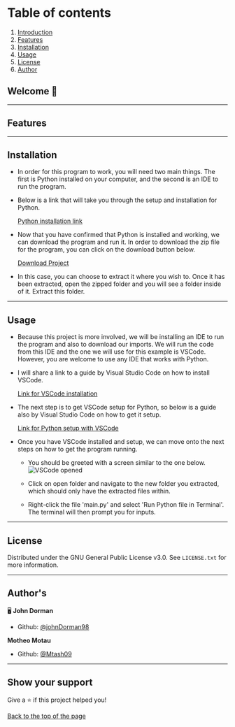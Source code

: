 <a id="toc"></a>
# Table of contents
 1. [Introduction](#introduction)
 2. [Features](#features)
 3. [Installation](#installation)
 4. [Usage](#usage)
 5. [License](#license)
 6. [Author](#author)

<a id="introduction"></a>
## Welcome 👋 

---

<a name="features"></a>
## Features 

---

<a name="installation"></a>
## Installation 
* In order for this program to work, you will need two main things. The first is Python installed on your computer, and the second is an IDE to run the program.
* Below is a link that will take you through the setup and installation for Python.
  
    [Python installation link](https://medium.com/co-learning-lounge/how-to-download-install-python-on-windows-2021-44a707994013)

* Now that you have confirmed that Python is installed and working, we can download the program and run it. In order to download the zip file for the program, you can click on the download button below.

    [Download Project](https://github.com/johnDorman98/finance-tracker/archive/refs/heads/main.zip)

* In this case, you can choose to extract it where you wish to. Once it has been extracted, open the zipped folder and you will see a folder inside of it. Extract this folder.

---

<a name="usage"></a>
## Usage  
* Because this project is more involved, we will be installing an IDE to run the program and also to download our imports. We will run the code from this IDE and the one we will use for this example is VSCode. However, you are welcome to use any IDE that works with Python.
* I will share a link to a guide by Visual Studio Code on how to install VSCode.
    
    [Link for VSCode installation](https://code.visualstudio.com/docs/setup/windows)

* The next step is to get VSCode setup for Python, so below is a guide also by Visual Studio Code on how to get it setup.

    [Link for Python setup with VSCode](https://code.visualstudio.com/docs/python/python-tutorial)

* Once you have VSCode installed and setup, we can move onto the next steps on how to get the program running.
  * You should be greeted with a screen similar to the one below.
    ![VSCode opened](https://user-images.githubusercontent.com/98963869/180655219-337d8971-e921-4ea5-898c-3d17d8c0235a.png)
  
  * Click on open folder and navigate to the new folder you extracted, which should only have the extracted files within.
  * Right-click the file 'main.py' and select 'Run Python file in Terminal'. The terminal will then prompt you for inputs.

---

<a name="license"></a>
## License 

Distributed under the GNU General Public License v3.0. See `LICENSE.txt` for more information.

---

<a name="author"></a>
## Author's

🖥️ **John Dorman**

* Github: [@johnDorman98](https://github.com/johnDorman98)

**Motheo Motau**

* Github: [@Mtash09](https://github.com/Mtash09)
---

## Show your support

Give a ⭐️ if this project helped you!

[Back to the top of the page](#table-of-contents)
